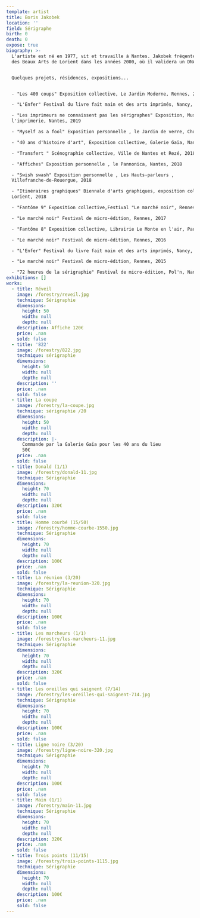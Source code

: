 ```yaml
---
template: artist
title: Boris Jakobek
location: ''
field: Sérigraphe
birth: 0
death: 0
expose: true
biography: >-
  L'artiste est né en 1977, vit et travaille à Nantes. Jakobek fréqente l'Ecole
  des Beaux Arts de Lorient dans les années 2000, où il validera un DNAP. 


  Quelques projets, résidences, expositions...


  - "Les 400 coups" Exposition collective, Le Jardin Moderne, Rennes, 2019

  - "L'Enfer" Festival du livre fait main et des arts imprimés, Nancy, 2019

  - "Les imprimeurs ne connaissent pas les sérigraphes" Exposition, Musée de
  l'imprimerie, Nantes, 2019

  - "Myself as a fool" Exposition personnelle , le Jardin de verre, Cholet, 2019

  - "40 ans d'histoire d'art", Exposition collective, Galerie Gaïa, Nantes, 2018

  - "Transfert " Scénographie collective, Ville de Nantes et Rezé, 2018

  - "Affiches" Exposition personnelle , le Pannonica, Nantes, 2018

  - "Swish swash" Exposition personnelle , Les Hauts-parleurs ,
  Villefranche-de-Rouergue, 2018

  - "Itinéraires graphiques" Biennale d'arts graphiques, exposition collective,
  Lorient, 2018

  - "Fantôme 9" Exposition collective,Festival "Le marché noir", Rennes, 2018

  - "Le marché noir" Festival de micro-édition, Rennes, 2017

  - "Fantôme 8" Exposition collective, Librairie Le Monte en l'air, Paris, 2016

  - "Le marché noir" Festival de micro-édition, Rennes, 2016

  - "L'Enfer" Festival du livre fait main et des arts imprimés, Nancy, 2016

  - "Le marché noir" Festival de micro-édition, Rennes, 2015

  - "72 heures de la sérigraphie" Festival de micro-édition, Pol'n, Nantes, 2015
exhibitions: []
works:
  - title: Réveil
    image: /forestry/reveil.jpg
    technique: Sérigraphie
    dimensions:
      height: 50
      width: null
      depth: null
    description: Affiche 120€
    price: .nan
    sold: false
  - title: '822'
    image: /forestry/822.jpg
    technique: sérigraphie
    dimensions:
      height: 50
      width: null
      depth: null
    description: ''
    price: .nan
    sold: false
  - title: La coupe
    image: /forestry/la-coupe.jpg
    technique: sérigraphie /20
    dimensions:
      height: 50
      width: null
      depth: null
    description: |-
      Commande par la Galerie Gaïa pour les 40 ans du lieu
      50€
    price: .nan
    sold: false
  - title: Donald (1/1)
    image: /forestry/donald-11.jpg
    technique: Sérigraphie
    dimensions:
      height: 70
      width: null
      depth: null
    description: 320€
    price: .nan
    sold: false
  - title: Homme courbé (15/50)
    image: /forestry/homme-courbe-1550.jpg
    technique: Sérigraphie
    dimensions:
      height: 70
      width: null
      depth: null
    description: 100€
    price: .nan
    sold: false
  - title: La réunion (3/20)
    image: /forestry/la-reunion-320.jpg
    technique: Sérigraphie
    dimensions:
      height: 70
      width: null
      depth: null
    description: 100€
    price: .nan
    sold: false
  - title: Les marcheurs (1/1)
    image: /forestry/les-marcheurs-11.jpg
    technique: Sérigraphie
    dimensions:
      height: 70
      width: null
      depth: null
    description: 320€
    price: .nan
    sold: false
  - title: Les oreilles qui saignent (7/14)
    image: /forestry/les-oreilles-qui-saignent-714.jpg
    technique: Sérigraphie
    dimensions:
      height: 70
      width: null
      depth: null
    description: 100€
    price: .nan
    sold: false
  - title: Ligne noire (3/20)
    image: /forestry/ligne-noire-320.jpg
    technique: Sérigraphie
    dimensions:
      height: 70
      width: null
      depth: null
    description: 100€
    price: .nan
    sold: false
  - title: Main (1/1)
    image: /forestry/main-11.jpg
    technique: Sérigraphie
    dimensions:
      height: 70
      width: null
      depth: null
    description: 320€
    price: .nan
    sold: false
  - title: Trois points (11/15)
    image: /forestry/trois-points-1115.jpg
    technique: Sérigraphie
    dimensions:
      height: 70
      width: null
      depth: null
    description: 100€
    price: .nan
    sold: false
---
```


